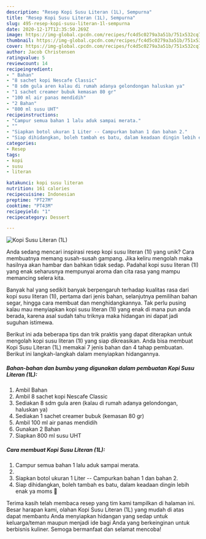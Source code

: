 ```yaml
---
description: "Resep Kopi Susu Literan (1L), Sempurna"
title: "Resep Kopi Susu Literan (1L), Sempurna"
slug: 495-resep-kopi-susu-literan-1l-sempurna
date: 2020-12-17T12:35:50.269Z
image: https://img-global.cpcdn.com/recipes/fc4d5c0279a3a51b/751x532cq70/kopi-susu-literan-1l-foto-resep-utama.jpg
thumbnail: https://img-global.cpcdn.com/recipes/fc4d5c0279a3a51b/751x532cq70/kopi-susu-literan-1l-foto-resep-utama.jpg
cover: https://img-global.cpcdn.com/recipes/fc4d5c0279a3a51b/751x532cq70/kopi-susu-literan-1l-foto-resep-utama.jpg
author: Jacob Christensen
ratingvalue: 5
reviewcount: 14
recipeingredient:
- " Bahan"
- "8 sachet kopi Nescafe Classic"
- "8 sdm gula aren kalau di rumah adanya gelondongan haluskan ya"
- "1 sachet creamer bubuk kemasan 80 gr"
- "100 ml air panas mendidih"
- "2 Bahan"
- "800 ml susu UHT"
recipeinstructions:
- "Campur semua bahan 1 lalu aduk sampai merata."
- ""
- "Siapkan botol ukuran 1 Liter -- Campurkan bahan 1 dan bahan 2."
- "Siap dihidangkan, boleh tambah es batu, dalam keadaan dingin lebih enak ya moms 🙂"
categories:
- Resep
tags:
- kopi
- susu
- literan

katakunci: kopi susu literan 
nutrition: 161 calories
recipecuisine: Indonesian
preptime: "PT27M"
cooktime: "PT43M"
recipeyield: "1"
recipecategory: Dessert

---
```



![Kopi Susu Literan (1L)](https://img-global.cpcdn.com/recipes/fc4d5c0279a3a51b/751x532cq70/kopi-susu-literan-1l-foto-resep-utama.jpg)

Anda sedang mencari inspirasi resep kopi susu literan (1l) yang unik? Cara membuatnya memang susah-susah gampang. Jika keliru mengolah maka hasilnya akan hambar dan bahkan tidak sedap. Padahal kopi susu literan (1l) yang enak seharusnya mempunyai aroma dan cita rasa yang mampu memancing selera kita.

Banyak hal yang sedikit banyak berpengaruh terhadap kualitas rasa dari kopi susu literan (1l), pertama dari jenis bahan, selanjutnya pemilihan bahan segar, hingga cara membuat dan menghidangkannya. Tak perlu pusing kalau mau menyiapkan kopi susu literan (1l) yang enak di mana pun anda berada, karena asal sudah tahu triknya maka hidangan ini dapat jadi suguhan istimewa.




Berikut ini ada beberapa tips dan trik praktis yang dapat diterapkan untuk mengolah kopi susu literan (1l) yang siap dikreasikan. Anda bisa membuat Kopi Susu Literan (1L) memakai 7 jenis bahan dan 4 tahap pembuatan. Berikut ini langkah-langkah dalam menyiapkan hidangannya.

<!--inarticleads1-->

##### Bahan-bahan dan bumbu yang digunakan dalam pembuatan Kopi Susu Literan (1L):

1. Ambil  Bahan
1. Ambil 8 sachet kopi Nescafe Classic
1. Sediakan 8 sdm gula aren (kalau di rumah adanya gelondongan, haluskan ya)
1. Sediakan 1 sachet creamer bubuk (kemasan 80 gr)
1. Ambil 100 ml air panas mendidih
1. Gunakan 2 Bahan
1. Siapkan 800 ml susu UHT




<!--inarticleads2-->

##### Cara membuat Kopi Susu Literan (1L):

1. Campur semua bahan 1 lalu aduk sampai merata.
1. 
1. Siapkan botol ukuran 1 Liter -- Campurkan bahan 1 dan bahan 2.
1. Siap dihidangkan, boleh tambah es batu, dalam keadaan dingin lebih enak ya moms 🙂




Terima kasih telah membaca resep yang tim kami tampilkan di halaman ini. Besar harapan kami, olahan Kopi Susu Literan (1L) yang mudah di atas dapat membantu Anda menyiapkan hidangan yang sedap untuk keluarga/teman maupun menjadi ide bagi Anda yang berkeinginan untuk berbisnis kuliner. Semoga bermanfaat dan selamat mencoba!
